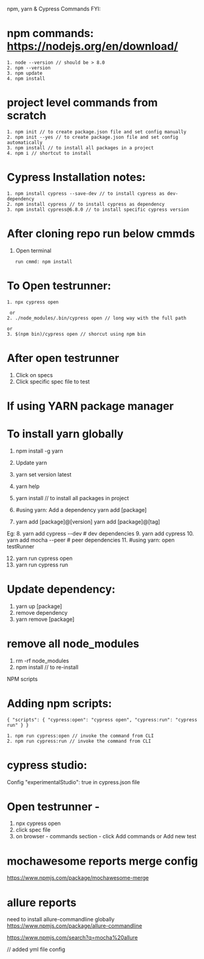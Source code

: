 npm, yarn & Cypress Commands FYI:

# npm commands: https://nodejs.org/en/download/
```
1. node --version // should be > 8.0
2. npm --version
3. npm update
4. npm install 
```

# project level commands from scratch
```
1. npm init // to create package.json file and set config manually
2. npm init --yes // to create package.json file and set config automatically
3. npm install // to install all packages in a project
4. npm i // shortcut to install
```

# Cypress Installation notes:
```
1. npm install cypress --save-dev // to install cypress as dev-dependency
2. npm install cypress // to install cypress as dependency
3. npm install cypress@6.8.0 // to install specific cypress version
```

# After cloning repo run below cmmds
1. Open terminal
```
   run cmmd: npm install 

```
# To Open testrunner:
```
1. npx cypress open

 or 
2. ./node_modules/.bin/cypress open // long way with the full path

or
3. $(npm bin)/cypress open // shorcut using npm bin

```

# After open testrunner
1. Click on specs
2. Click specific spec file to test

# If using YARN package manager

# To install yarn globally
1. npm install -g yarn
2. Update yarn

3. yarn set version latest
4. yarn help
5. yarn install // to install all packages in project
6. #using yarn: Add a dependency yarn add [package]
7. yarn add [package]@[version] yarn add [package]@[tag]

Eg:
8. yarn add cypress --dev # dev dependencies
9. yarn add cypress
10. yarn add mocha --peer # peer dependencies
11. #using yarn: open testRunner

12. yarn run cypress open
13. yarn run cypress run

# Update dependency:
1. yarn up [package]
2. remove dependency
3. yarn remove [package]

# remove all node_modules
1. rm -rf node_modules
2. npm install // to re-install

NPM scripts

# Adding npm scripts:
```
{ "scripts": { "cypress:open": "cypress open", "cypress:run": "cypress run" } }
```

```
1. npm run cypress:open // invoke the command from CLI
2. npm run cypress:run // invoke the command from CLI
```

# cypress studio:
Config "experimentalStudio": true in cypress.json file

# Open testrunner - 
1. npx cypress open
2. click spec file
3. on browser - commands section - click Add commands or Add new test


# mochawesome reports merge config
https://www.npmjs.com/package/mochawesome-merge

# allure reports
need to install allure-commandline globally
https://www.npmjs.com/package/allure-commandline

https://www.npmjs.com/search?q=mocha%20allure

// added yml file config